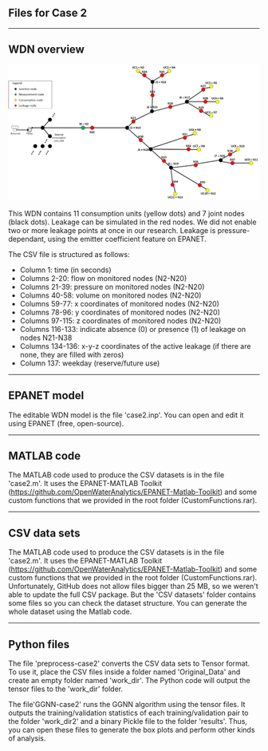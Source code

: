 ## Files for Case 2

---

## WDN overview
![Local Image](./map-case2.png)


This WDN contains 11 consumption units (yellow dots) and 7 joint nodes (black dots). Leakage can be simulated in the red nodes. We did not enable two or more leakage points at once in our research. Leakage is pressure-dependant, using the emitter coefficient feature on EPANET. 

The CSV file is structured as follows:
* Column 1: time (in seconds)
* Columns 2-20: flow on monitored nodes (N2-N20)
* Columns 21-39: pressure on monitored nodes (N2-N20)
* Columns 40-58: volume on monitored nodes (N2-N20)
* Columns 59-77: x coordinates of monitored nodes (N2-N20)
* Columns 78-96: y coordinates of monitored nodes (N2-N20)
* Columns 97-115: z coordinates of monitored nodes (N2-N20)
* Columns 116-133: indicate absence (0) or presence (1) of leakage on nodes N21-N38
* Columns 134-136: x-y-z coordinates of the active leakage (if there are none, they are filled with zeros)
* Column 137: weekday (reserve/future use)

---

## EPANET model

The editable WDN model is the file 'case2.inp'. You can open and edit it using EPANET (free, open-source). 

---

## MATLAB code

The MATLAB code used to produce the CSV datasets is in the file 'case2.m'. It uses the EPANET-MATLAB Toolkit (https://github.com/OpenWaterAnalytics/EPANET-Matlab-Toolkit) and some custom functions that we provided in the root folder (CustomFunctions.rar).

---

## CSV data sets

The MATLAB code used to produce the CSV datasets is in the file 'case2.m'. It uses the EPANET-MATLAB Toolkit (https://github.com/OpenWaterAnalytics/EPANET-Matlab-Toolkit) and some custom functions that we provided in the root folder (CustomFunctions.rar). Unfortunately, GitHub does not allow files bigger than 25 MB, so we weren't able to update the full CSV package. But the 'CSV datasets' folder contains some files so you can check the dataset structure. You can generate the whole dataset using the Matlab code. 

---

## Python files

The file 'preprocess-case2' converts the CSV data sets to Tensor format. To use it, place the CSV files inside a folder named 'Original_Data' and create an empty folder named 'work_dir'. The Python code will output the tensor files to the 'work_dir' folder.

The file'GGNN-case2' runs the GGNN algorithm using the tensor files. It outputs the training/validation statistics of each training/validation pair to the folder 'work_dir2' and a binary Pickle file to the folder 'results'. Thus, you can open these files to generate the box plots and perform other kinds of analysis.

